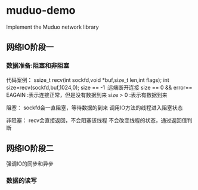 # muduo-demo

Implement the Muduo network library

##  网络IO阶段一

### 数据准备:阻塞和非阻塞

代码案例：
	ssize_t recv(int sockfd,void *buf,size_t len,int flags);
	int size=recv(sockfd,buf,1024,0);
    size == -1 :远端断开连接
    size == 0 && error== EAGAIN :表示连接正常，但是没有数据到来
	size > 0 :表示有数据到来

阻塞：
    sockfd会一直阻塞，等待数据的到来
    调用IO方法的线程进入阻塞状态
    

非阻塞：
    recv会直接返回，不会阻塞该线程
    不会改变线程的状态，通过返回值判断

##  网络IO阶段二

​强调IO的同步和异步

### 数据的读写